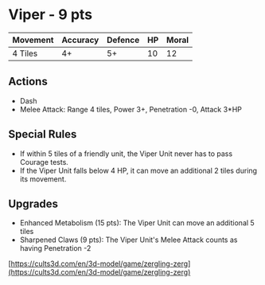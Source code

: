 # Viper  - 9 pts

|Movement | Accuracy | Defence | HP | Moral |
| ------ | ------ | ------ | ------ | ------ |
| 4 Tiles | 4+ | 5+ | 10 | 12 |

## Actions
* Dash
* Melee Attack: Range 4 tiles, Power 3+, Penetration -0, Attack 3*HP

## Special Rules
- If within 5 tiles of a friendly unit, the Viper Unit never has to pass Courage tests.
- If the Viper Unit falls below 4 HP, it can move an additional 2 tiles during its movement.

## Upgrades
- Enhanced Metabolism (15 pts): The Viper Unit can move an additional 5 tiles
- Sharpened Claws (9 pts): The Viper Unit's Melee Attack counts as having Penetration -2

[https://cults3d.com/en/3d-model/game/zergling-zerg](https://cults3d.com/en/3d-model/game/zergling-zerg)

